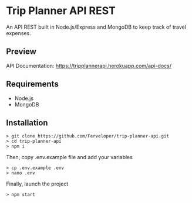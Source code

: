 # Trip Planner API REST

An API REST built in Node.js/Express and MongoDB to keep track of travel expenses.

## Preview

API Documentation: https://tripplannerapi.herokuapp.com/api-docs/


## Requirements

- Node.js
- MongoDB

## Installation

```
> git clone https://github.com/Ferveloper/trip-planner-api.git
> cd trip-planner-api
> npm i
```

Then, copy .env.example file and add your variables

```
> cp .env.example .env
> nano .env
```

Finally, launch the project

```
> npm start
```
